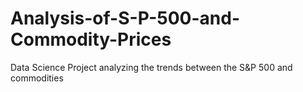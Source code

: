 # Analysis-of-S-P-500-and-Commodity-Prices
Data Science Project analyzing the trends between the S&amp;P 500 and commodities 
